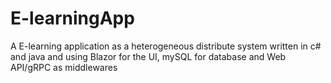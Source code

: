 # E-learningApp
A E-learning application as a heterogeneous distribute system written in c# and java and using Blazor for the UI, mySQL for database and Web API/gRPC as middlewares
